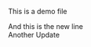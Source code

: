 This is a demo file
<br>

And this is the new line <br>
<span style="color = red; "> Another Update </span>